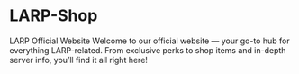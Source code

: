 # LARP-Shop

LARP Official Website Welcome to our official website — your go-to hub for everything LARP-related. From exclusive perks to shop items and in-depth server info, you’ll find it all right here!
